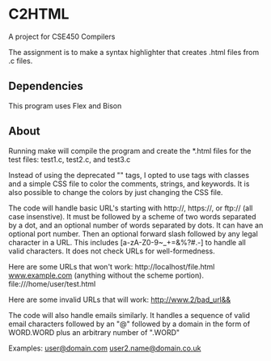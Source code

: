 C2HTML
======

A project for CSE450 Compilers

The assignment is to make a syntax highlighter that creates .html files from .c files.

Dependencies
------------

This program uses Flex and Bison

About
-----

Running make will compile the program and create the *.html files for the test files: test1.c, test2.c, and test3.c

Instead of using the deprecated "<font color="..."></font>" tags, I opted to use <span> tags with classes and a simple CSS file to color the comments, strings, and keywords.  It is also possible to change the colors by just changing the CSS file.

The code will handle basic URL's starting with http://, https://, or ftp:// (all case insenstive).  It must be followed by a scheme of two words separated by a dot, and an optional number of words separated by dots.  It can have an optional port number.  Then an optional forward slash followed by any legal character in a URL.  This includes [a-zA-Z0-9~_+=&%?#.-] to handle all valid characters.  It does not check URLs for well-formedness.

Here are some URLs that won't work:
http://localhost/file.html
www.example.com (anything without the scheme portion).
file:///home/user/test.html

Here are some invalid URLs that will work:
http://www.2/bad_url&&

The code will also handle emails similarly.  It handles a sequence of valid email characters followed by an "@" followed by a domain in the form of WORD.WORD plus an arbitrary number of ".WORD"

Examples:
user@domain.com
user2.name@domain.co.uk
